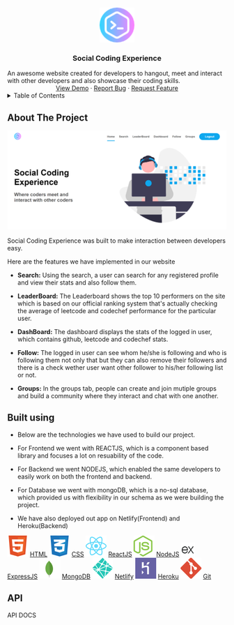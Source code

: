 <!--
*** Thanks for checking out the Best-README-Template. If you have a suggestion
*** that would make this better, please fork the repo and create a pull request
*** or simply open an issue with the tag "enhancement".
*** Don't forget to give the project a star!
*** Thanks again! Now go create something AMAZING! :D
-->

<!-- PROJECT SHIELDS -->
<!--
*** I'm using markdown "reference style" links for readability.
*** Reference links are enclosed in brackets [ ] instead of parentheses ( ).
*** See the bottom of this document for the declaration of the reference variables
*** for contributors-url, forks-url, etc. This is an optional, concise syntax you may use.
*** https://www.markdownguide.org/basic-syntax/#reference-style-links
-->

<!-- PROJECT LOGO -->
<br />
<div id="top">
    <div align="center">
        <a href="https://github.com/Rohit21Je2k/NullPointerException_1_SOCIAL_CODING_EXPERIENCE">
        <img src="images/logo.png" alt="Logo" width="80" height="80">
        </a>
    </div>
    <h3 align="center">Social Coding Experience</h3>
    <p style="max-width: 700px; margin: 0 auto">
        An awesome website created for developers to hangout, meet and interact with other developers and also showcase their coding skills.
    </p>
    <div align="center">
    <a href="https://socialcoding.netlify.app/">View Demo</a>
    ·
    <a href="https://github.com/Rohit21Je2k/NullPointerException_1_SOCIAL_CODING_EXPERIENCE/issues">Report Bug</a>
    ·
    <a href="https://github.com/Rohit21Je2k/NullPointerException_1_SOCIAL_CODING_EXPERIENCE/issues">Request Feature</a>
    </div>
</div>

<!-- TABLE OF CONTENTS -->
<details>
  <summary>Table of Contents</summary>
  <ol>
    <li><a href="#about-the-project">About The Project</a></li>
    <li><a href="#built-with">Built With</a></li>
    <li><a href="#api">API</a></li>
  </ol>
</details>

<!-- ABOUT THE PROJECT -->

## About The Project

![home](/images/home.png)

Social Coding Experience was built to make interaction between developers easy.

Here are the features we have implemented in our website

- **Search:**
  Using the search, a user can search for any registered profile and view their stats and also follow them.

- **LeaderBoard:**
  The Leaderboard shows the top 10 performers on the site which is based on our official ranking system that's actually checking the average of leetcode and codechef performance for the particular user.

- **DashBoard:**
  The dashboard displays the stats of the logged in user, which contains github, leetcode and codechef stats.

- **Follow:**
  The logged in user can see whom he/she is following and who is following them not only that but they can also remove their followers and there is a check wether user want other follower to his/her following list or not.

- **Groups:**
  In the groups tab, people can create and join mutiple groups and build a community where they interact and chat with one another.

## Built using

- Below are the technologies we have used to build our project.

- For Frontend we went with REACTJS, which is a component based library and focuses a lot on resuability of the code.

- For Backend we went NODEJS, which enabled the same developers to easily work on both the frontend and backend.

- For Database we went with mongoDB, which is a no-sql database, which provided us with flexibility in our schema as we were building the project.

- We have also deployed out app on Netlify(Frontend) and Heroku(Backend)

![HTML](/images/icons/html.svg) [HTML](https://www.w3schools.com/html/)
![CSS](/images/icons/css.svg) [CSS](https://www.w3.org/Style/CSS/Overview.en.html)
![ReactJS](/images/icons/react.svg) [ReactJS](https://reactjs.org/)
![NodeJS](/images/icons/nodejs.svg) [NodeJS](https://nodejs.org/en/)
![Express](/images/icons/express.png) [ExpressJS](https://expressjs.com/)
![MongoDB](/images/icons/mongodb.svg) [MongoDB](https://www.mongodb.com)
![Netlify](/images/icons/netlify.svg) [Netlify](https://www.netlify.com/)
![Heroku](/images/icons/heroku.svg) [Heroku](https://www.heroku.com)
![Git](/images/icons/git.svg) [Git](https://git-scm.com/)

## API

API DOCS
